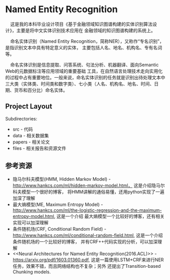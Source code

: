 Named Entity Recognition
=======================
       
&nbsp;&nbsp;&nbsp;&nbsp;这是我的本科毕业设计项目《基于金融领域知识图谱构建的实体识别算法设计》，主要是将中文实体识别技术应用在
金融领域的知识图谱构建的系统上。

 &nbsp;&nbsp;&nbsp;&nbsp;命名实体识别（Named Entity Recognition，简称NER），又称作“专名识别”，是指识别文本中具有特定意义的实体，
主要包括人名、地名、机构名、专有名词等。

 &nbsp;&nbsp;&nbsp;&nbsp;命名实体识别是信息提取、问答系统、句法分析、机器翻译、面向Semantic Web的元数据标注等应用领域的重要基础
工具，在自然语言处理技术走向实用化的过程中占有重要地位。一般来说，命名实体识别的任务就是识别出待处理文本中
三大类（实体类、时间类和数字类）、七小类（人名、机构名、地名、时间、日期、货币和百分比）命名实体。

Project Layout
--------------

Subdirectories:

- src - 代码
- data - 相关数据集
- papers - 相关论文
- files - 相关报告和资源文件


参考资源
------------------

- 隐马尔科夫模型(HMM, Hidden Markov Model) -  http://www.hankcs.com/ml/hidden-markov-model.html， 这是介绍隐马尔科夫模型一个很好的博客，
将HMM讲解的通俗易懂，还用python实现了一遍加深了理解
- 最大熵模型(ME, Maximum Entropy Model) - http://www.hankcs.com/ml/the-logistic-regression-and-the-maximum-entropy-model.html, 这是一个介绍
最大熵模型一个比较好的博客，还有相关实现可以加深理解
- 条件随机场(CRF, Conditional Random Field) - http://www.hankcs.com/ml/conditional-random-field.html, 这是一个介绍条件随机场的一个比较好的博客，
并有CRF++代码实现的分析，可以加深理解
- <<Neural Architectures for Named Entity Recognition(2016.ACL)>> - https://arxiv.org/pdf/1603.01360.pdf, 这是一篇使用LSTM+CRF来进行NER任务，效果不错，而且网络结构也不复杂；另外
还提出了Transition-based Chunking models.
